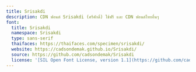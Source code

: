 ```yaml
---
title: Srisakdi
description: CDN ฟอนต์ Srisakdi (ศรีศักดิ์) ใช้ฟรี และ CDN ฟอนต์ไทยอื่นๆ
font:
  title: Srisakdi
  namespace: Srisakdi
  type: sans-serif
  thaifaces: https://thaifaces.com/specimen/srisakdi/
  website: https://cadsondemak.github.io/Srisakdi/
  source: https://github.com/cadsondemak/Srisakdi
  license: '[SIL Open Font License, version 1.1](https://github.com/cadsondemak/Srisakdi/blob/master/OFL.txt)'
---
```


<div></div>
